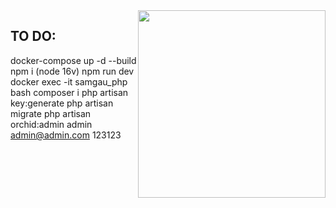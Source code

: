 <img style="float: right" src="https://media.giphy.com/media/M9gbBd9nbDrOTu1Mqx/giphy.gif" width="300">

## TO DO:

docker-compose up -d --build
npm i (node 16v)
npm run dev
docker exec -it samgau_php bash
composer i
php artisan key:generate
php artisan migrate
php artisan orchid:admin admin admin@admin.com 123123
